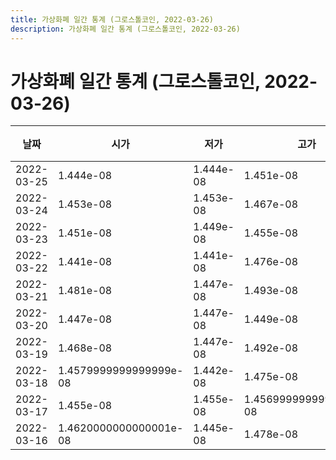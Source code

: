 ```yaml
---
title: 가상화폐 일간 통계 (그로스톨코인, 2022-03-26)
description: 가상화폐 일간 통계 (그로스톨코인, 2022-03-26)
---
```


가상화폐 일간 통계 (그로스톨코인, 2022-03-26)
===

|날짜|시가|저가|고가|종가|비고|
|--|--|--|--|--|--|
|2022-03-25|1.444e-08|1.444e-08|1.451e-08|1.451e-08|    |
|2022-03-24|1.453e-08|1.453e-08|1.467e-08|1.4620000000000001e-08|    |
|2022-03-23|1.451e-08|1.449e-08|1.455e-08|1.455e-08|    |
|2022-03-22|1.441e-08|1.441e-08|1.476e-08|1.448e-08|    |
|2022-03-21|1.481e-08|1.447e-08|1.493e-08|1.452e-08|    |
|2022-03-20|1.447e-08|1.447e-08|1.449e-08|1.449e-08|    |
|2022-03-19|1.468e-08|1.447e-08|1.492e-08|1.447e-08|    |
|2022-03-18|1.4579999999999999e-08|1.442e-08|1.475e-08|1.453e-08|    |
|2022-03-17|1.455e-08|1.455e-08|1.4569999999999999e-08|1.4569999999999999e-08|    |
|2022-03-16|1.4620000000000001e-08|1.445e-08|1.478e-08|1.445e-08|    |
